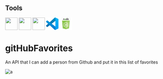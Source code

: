 ## Tools 
<span>
<img src="https://cdn.jsdelivr.net/gh/devicons/devicon/icons/css3/css3-original.svg" width="40" height="40"  />
<img src="https://cdn.jsdelivr.net/gh/devicons/devicon/icons/javascript/javascript-original.svg" width="40" height="40"  />
<img src="https://cdn.jsdelivr.net/gh/devicons/devicon/icons/html5/html5-original.svg" width="40" height="40"  />
<img src="https://github.com/SLAriosi/svgTools/blob/main/vsCode.png" width="40" height="40" />
<img src="https://github.com/SLAriosi/svgTools/blob/main/node.png" width="40" height="40" />
</span>

# gitHubFavorites
An API that I can add a person from Github and put it in this list of favorites

![a](https://github.com/SLAriosi/gitHubFavorites/assets/125418147/92737122-b228-40aa-aa06-dc45a098d69e)
